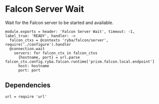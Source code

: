 
# Falcon Server Wait

Wait for the Falcon server to be started and available.

    module.exports = header: 'Falcon Server Wait', timeout: -1, label_true: 'READY', handler: ->
      falcon_ctxs = @contexts 'ryba/falcon/server', require('./configure').handler
      @connection.wait
        servers: for falcon_ctx in falcon_ctxs
          {hostname, port} = url.parse falcon_ctx.config.ryba.falcon.runtime['prism.falcon.local.endpoint']
          host: hostname
          port: port

## Dependencies

    url = require 'url'
